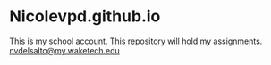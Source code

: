 # Nicolevpd.github.io
This is my school account. 
This repository will hold my assignments.
nvdelsalto@my.waketech.edu
